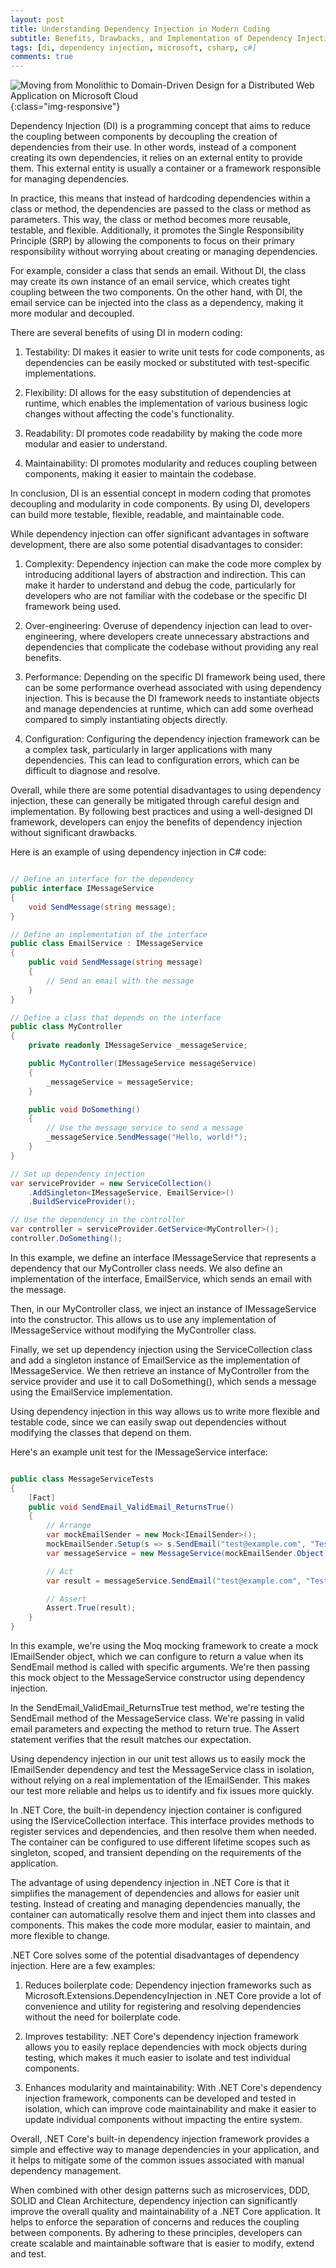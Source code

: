 ```yaml
---
layout: post
title: Understanding Dependency Injection in Modern Coding
subtitle: Benefits, Drawbacks, and Implementation of Dependency Injection with code examples in C# 
tags: [di, dependency injection, microsoft, csharp, c#]
comments: true
---
```


![Moving from Monolithic to Domain-Driven Design for a Distributed Web Application on Microsoft Cloud](../assets/img/posts/di.png){:class="img-responsive"}

Dependency Injection (DI) is a programming concept that aims to reduce the coupling between components by decoupling the creation of dependencies from their use. In other words, instead of a component creating its own dependencies, it relies on an external entity to provide them. This external entity is usually a container or a framework responsible for managing dependencies.

In practice, this means that instead of hardcoding dependencies within a class or method, the dependencies are passed to the class or method as parameters. This way, the class or method becomes more reusable, testable, and flexible. Additionally, it promotes the Single Responsibility Principle (SRP) by allowing the components to focus on their primary responsibility without worrying about creating or managing dependencies.

For example, consider a class that sends an email. Without DI, the class may create its own instance of an email service, which creates tight coupling between the two components. On the other hand, with DI, the email service can be injected into the class as a dependency, making it more modular and decoupled.

There are several benefits of using DI in modern coding:

1. Testability: DI makes it easier to write unit tests for code components, as dependencies can be easily mocked or substituted with test-specific implementations.

2. Flexibility: DI allows for the easy substitution of dependencies at runtime, which enables the implementation of various business logic changes without affecting the code's functionality.

3. Readability: DI promotes code readability by making the code more modular and easier to understand.

4. Maintainability: DI promotes modularity and reduces coupling between components, making it easier to maintain the codebase.

In conclusion, DI is an essential concept in modern coding that promotes decoupling and modularity in code components. By using DI, developers can build more testable, flexible, readable, and maintainable code.

While dependency injection can offer significant advantages in software development, there are also some potential disadvantages to consider:

1. Complexity: Dependency injection can make the code more complex by introducing additional layers of abstraction and indirection. This can make it harder to understand and debug the code, particularly for developers who are not familiar with the codebase or the specific DI framework being used.

2. Over-engineering: Overuse of dependency injection can lead to over-engineering, where developers create unnecessary abstractions and dependencies that complicate the codebase without providing any real benefits.

3. Performance: Depending on the specific DI framework being used, there can be some performance overhead associated with using dependency injection. This is because the DI framework needs to instantiate objects and manage dependencies at runtime, which can add some overhead compared to simply instantiating objects directly.

4. Configuration: Configuring the dependency injection framework can be a complex task, particularly in larger applications with many dependencies. This can lead to configuration errors, which can be difficult to diagnose and resolve.

Overall, while there are some potential disadvantages to using dependency injection, these can generally be mitigated through careful design and implementation. By following best practices and using a well-designed DI framework, developers can enjoy the benefits of dependency injection without significant drawbacks.

Here is an example of using dependency injection in C# code:

```c#

// Define an interface for the dependency
public interface IMessageService
{
    void SendMessage(string message);
}

// Define an implementation of the interface
public class EmailService : IMessageService
{
    public void SendMessage(string message)
    {
        // Send an email with the message
    }
}

// Define a class that depends on the interface
public class MyController
{
    private readonly IMessageService _messageService;

    public MyController(IMessageService messageService)
    {
        _messageService = messageService;
    }

    public void DoSomething()
    {
        // Use the message service to send a message
        _messageService.SendMessage("Hello, world!");
    }
}

// Set up dependency injection
var serviceProvider = new ServiceCollection()
    .AddSingleton<IMessageService, EmailService>()
    .BuildServiceProvider();

// Use the dependency in the controller
var controller = serviceProvider.GetService<MyController>();
controller.DoSomething();

```

In this example, we define an interface IMessageService that represents a dependency that our MyController class needs. We also define an implementation of the interface, EmailService, which sends an email with the message.

Then, in our MyController class, we inject an instance of IMessageService into the constructor. This allows us to use any implementation of IMessageService without modifying the MyController class.

Finally, we set up dependency injection using the ServiceCollection class and add a singleton instance of EmailService as the implementation of IMessageService. We then retrieve an instance of MyController from the service provider and use it to call DoSomething(), which sends a message using the EmailService implementation.

Using dependency injection in this way allows us to write more flexible and testable code, since we can easily swap out dependencies without modifying the classes that depend on them.

Here's an example unit test for the IMessageService interface:

```c#

public class MessageServiceTests
{
    [Fact]
    public void SendEmail_ValidEmail_ReturnsTrue()
    {
        // Arrange
        var mockEmailSender = new Mock<IEmailSender>();
        mockEmailSender.Setup(s => s.SendEmail("test@example.com", "Test email", "This is a test email.")).Returns(true);
        var messageService = new MessageService(mockEmailSender.Object);

        // Act
        var result = messageService.SendEmail("test@example.com", "Test email", "This is a test email.");

        // Assert
        Assert.True(result);
    }
}

```

In this example, we're using the Moq mocking framework to create a mock IEmailSender object, which we can configure to return a value when its SendEmail method is called with specific arguments. We're then passing this mock object to the MessageService constructor using dependency injection.

In the SendEmail_ValidEmail_ReturnsTrue test method, we're testing the SendEmail method of the MessageService class. We're passing in valid email parameters and expecting the method to return true. The Assert statement verifies that the result matches our expectation.

Using dependency injection in our unit test allows us to easily mock the IEmailSender dependency and test the MessageService class in isolation, without relying on a real implementation of the IEmailSender. This makes our test more reliable and helps us to identify and fix issues more quickly.

In .NET Core, the built-in dependency injection container is configured using the IServiceCollection interface. This interface provides methods to register services and dependencies, and then resolve them when needed. The container can be configured to use different lifetime scopes such as singleton, scoped, and transient depending on the requirements of the application.

The advantage of using dependency injection in .NET Core is that it simplifies the management of dependencies and allows for easier unit testing. Instead of creating and managing dependencies manually, the container can automatically resolve them and inject them into classes and components. This makes the code more modular, easier to maintain, and more flexible to change.

.NET Core solves some of the potential disadvantages of dependency injection. Here are a few examples:

1. Reduces boilerplate code: Dependency injection frameworks such as Microsoft.Extensions.DependencyInjection in .NET Core provide a lot of convenience and utility for registering and resolving dependencies without the need for boilerplate code.

2. Improves testability: .NET Core's dependency injection framework allows you to easily replace dependencies with mock objects during testing, which makes it much easier to isolate and test individual components.

3. Enhances modularity and maintainability: With .NET Core's dependency injection framework, components can be developed and tested in isolation, which can improve code maintainability and make it easier to update individual components without impacting the entire system.

Overall, .NET Core's built-in dependency injection framework provides a simple and effective way to manage dependencies in your application, and it helps to mitigate some of the common issues associated with manual dependency management.

When combined with other design patterns such as microservices, DDD, SOLID and Clean Architecture, dependency injection can significantly improve the overall quality and maintainability of a .NET Core application. It helps to enforce the separation of concerns and reduces the coupling between components. By adhering to these principles, developers can create scalable and maintainable software that is easier to modify, extend and test.